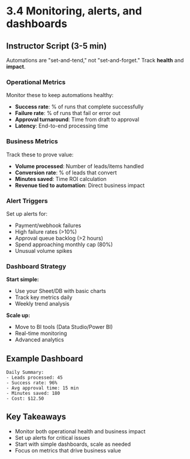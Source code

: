 # 3.4 Monitoring, alerts, and dashboards

## Instructor Script (3-5 min)

Automations are "set-and-tend," not "set-and-forget." Track **health** and **impact**.

### Operational Metrics
Monitor these to keep automations healthy:
- **Success rate**: % of runs that complete successfully
- **Failure rate**: % of runs that fail or error out
- **Approval turnaround**: Time from draft to approval
- **Latency**: End-to-end processing time

### Business Metrics
Track these to prove value:
- **Volume processed**: Number of leads/items handled
- **Conversion rate**: % of leads that convert
- **Minutes saved**: Time ROI calculation
- **Revenue tied to automation**: Direct business impact

### Alert Triggers
Set up alerts for:
- Payment/webhook failures
- High failure rates (>10%)
- Approval queue backlog (>2 hours)
- Spend approaching monthly cap (80%)
- Unusual volume spikes

### Dashboard Strategy
**Start simple:**
- Use your Sheet/DB with basic charts
- Track key metrics daily
- Weekly trend analysis

**Scale up:**
- Move to BI tools (Data Studio/Power BI)
- Real-time monitoring
- Advanced analytics

## Example Dashboard
```
Daily Summary:
- Leads processed: 45
- Success rate: 96%
- Avg approval time: 15 min
- Minutes saved: 180
- Cost: $12.50
```

## Key Takeaways
- Monitor both operational health and business impact
- Set up alerts for critical issues
- Start with simple dashboards, scale as needed
- Focus on metrics that drive business value
